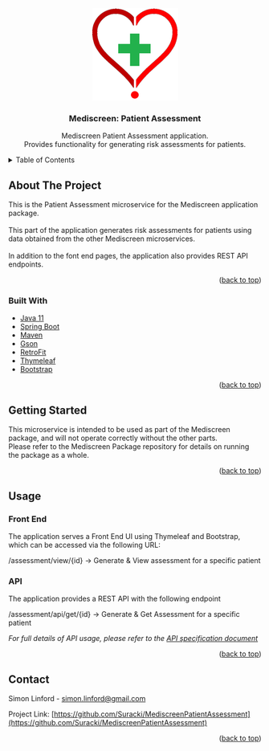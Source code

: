 <!-- PROJECT LOGO -->
<br />
<div align="center">
  <a href="https://github.com/Suracki/MediscreenPatientAssessment">
    <img src="/logomin.png" alt="Logo">
  </a>

<h3 align="center">Mediscreen: Patient Assessment</h3>

  <p align="center">
    Mediscreen Patient Assessment application.
    <br>
    Provides functionality for generating risk assessments for patients.

  </p>
</div>



<!-- TABLE OF CONTENTS -->
<details>
  <summary>Table of Contents</summary>
  <ol>
    <li>
      <a href="#about-the-project">About The Project</a>
      <ul>
        <li><a href="#built-with">Built With</a></li>
      </ul>
    </li>
    <li><a href="#getting-started">Getting Started</a></li>
    <li><a href="#usage">Usage</a></li>
    <li><a href="#contact">Contact</a></li>
  </ol>
</details>



<!-- ABOUT THE PROJECT -->
## About The Project

This is the Patient Assessment microservice for the Mediscreen application package.
<br><br>
This part of the application generates risk assessments for patients using data obtained from the other Mediscreen microservices.
<br><br>
In addition to the font end pages, the application also provides REST API endpoints.
<p align="right">(<a href="#top">back to top</a>)</p>



### Built With

* [Java 11](https://www.oracle.com/java/technologies/javase/jdk11-archive-downloads.html)
* [Spring Boot](https://spring.io/projects/spring-boot)
* [Maven](https://maven.apache.org/)
* [Gson](https://github.com/google/gson)
* [RetroFit](https://square.github.io/retrofit/)
* [Thymeleaf](https://www.thymeleaf.org/)
* [Bootstrap](https://getbootstrap.com)


<p align="right">(<a href="#top">back to top</a>)</p>



<!-- GETTING STARTED -->
## Getting Started

This microservice is intended to be used as part of the Mediscreen package, and will not operate correctly without the other parts.
<br>Please refer to the Mediscreen Package repository for details on running the package as a whole.

<p align="right">(<a href="#top">back to top</a>)</p>



<!-- USAGE EXAMPLES -->
## Usage

### Front End

The application serves a Front End UI using Thymeleaf and Bootstrap, which can be accessed via the following URL:

/assessment/view/{id} -> Generate & View assessment for a specific patient<br>

### API

The application provides a REST API with the following endpoint

/assessment/api/get/{id} -> Generate & Get Assessment for a specific patient<br>

_For full details of API usage, please refer to the [API specification document](/REST%20API%20Specification.pdf)_

<p align="right">(<a href="#top">back to top</a>)</p>


<!-- CONTACT -->
## Contact

Simon Linford - simon.linford@gmail.com

Project Link: [https://github.com/Suracki/MediscreenPatientAssessment](https://github.com/Suracki/MediscreenPatientAssessment)

<p align="right">(<a href="#top">back to top</a>)</p>
